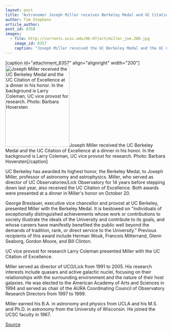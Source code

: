 ```yaml
---
layout: post
title: "Astronomer Joseph Miller receives Berkeley Medal and UC Citation of Excellence"
author: Tim Stephens
article_author: 
post_id: 8358
images:
  - file: http://currents.ucsc.edu/06-07/art/miller_joe.200.jpg
    image_id: 8357
    caption: "Joseph Miller received the UC Berkeley Medal and the UC Citation of Excellence at a dinner in his honor. In the background is Larry Coleman, UC vice provost for research. Photo: Barbara Hoversten"
---
```


[caption id="attachment_8357" align="alignright" width="200"]<a href="http://dev-ucsc-news.pantheonsite.io/wp-content/uploads/2006/10/miller_joe.200.jpg"><img class="size-full wp-image-8357" src="http://dev-ucsc-news.pantheonsite.io/wp-content/uploads/2006/10/miller_joe.200.jpg" alt="Joseph Miller received the UC Berkeley Medal and the UC Citation of Excellence at a dinner in his honor. In the background is Larry Coleman, UC vice provost for research. Photo: Barbara Hoversten" width="200" height="254" /></a>Joseph Miller received the UC Berkeley Medal and the UC Citation of Excellence at a dinner in his honor. In the background is Larry Coleman, UC vice provost for research. Photo: Barbara Hoversten[/caption]
<a name="content" id="content"></a>
<p>
  UC Berkeley has awarded its highest honor, the Berkeley Medal, to Joseph Miller, professor of astronomy and astrophysics. Miller, who served as director of UC Observatories/Lick Observatory for 14 years before stepping down last year, also received the UC Citation of Excellence. Both awards were presented at a dinner in Miller's honor on October 20.
</p>
<p>
  George Breslauer, executive vice chancellor and provost at UC Berkeley, presented Miller with the Berkeley Medal. It is bestowed on "individuals of exceptionally distinguished achievements whose work or contributions to society illustrate the ideals of the University and contribute to its goals, and whose careers have manifestly benefited the public well beyond the demands of tradition, rank, or direct service to the University." Previous recipients of this award include Herman Wouk, Francois Mitterrand, Glenn Seaborg, Gordon Moore, and Bill Clinton.
</p>
<p>
  UC vice provost for research Larry Coleman presented Miller with the UC Citation of Excellence.
</p>
<p>
  Miller served as director of UCO/Lick from 1991 to 2005. His research interests include quasars and active galactic nuclei, focusing on their relationships with the surrounding environment and the nature of their host galaxies. He was elected to the American Academy of Arts and Sciences in 1994 and served as chair of the AURA Coordinating Council of Observatory Research Directors from 1997 to 1999.
</p>
<p>
  Miller earned his B.A. in astronomy and physics from UCLA and his M.S. and Ph.D. in astronomy from the University of Wisconsin. He joined the UCSC faculty in 1967.
</p>
<p><a href="http://www1.ucsc.edu/currents/06-07/10-30/miller.asp" title="Permalink to miller">Source</a></p>
